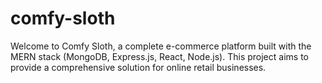 # comfy-sloth
Welcome to Comfy Sloth, a complete e-commerce platform built with the MERN stack (MongoDB, Express.js, React, Node.js). This project aims to provide a comprehensive solution for online retail businesses.
